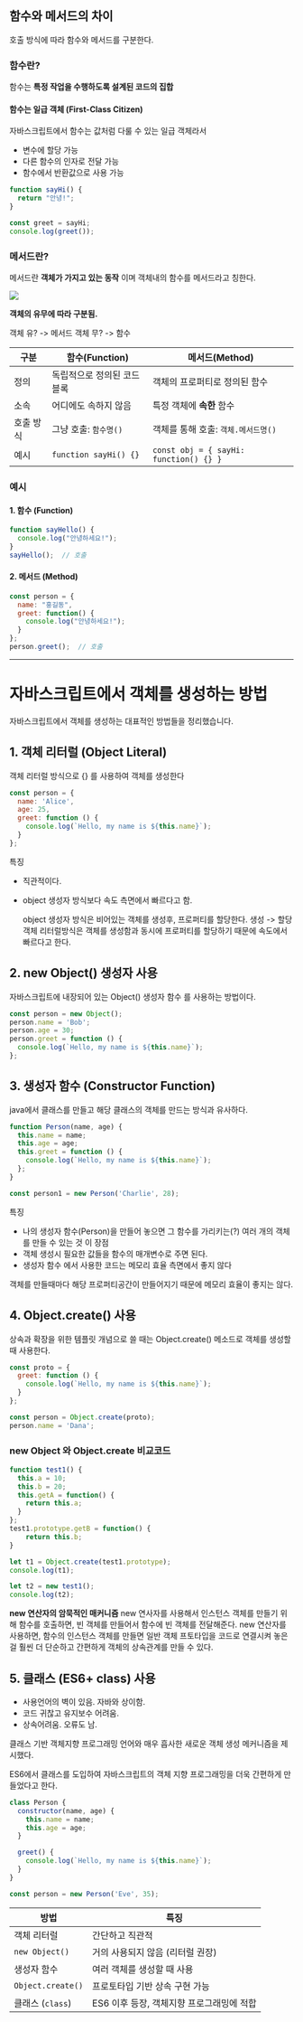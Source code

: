 ## 함수와 메서드의 차이 
호출 방식에 따라 함수와 메서드를 구분한다. 

### 함수란?
함수는 **특정 작업을 수행하도록 설계된 코드의 집합**

#### 함수는 일급 객체 (First-Class Citizen)

자바스크립트에서 함수는 값처럼 다룰 수 있는 일급 객체라서
-  변수에 할당 가능
-  다른 함수의 인자로 전달 가능
-  함수에서 반환값으로 사용 가능

```javascript
function sayHi() {
  return "안녕!";
}

const greet = sayHi;
console.log(greet()); 
```

### 메서드란? 
메서드란 **객체가 가지고 있는 동작** 이며 객체내의 함수를 메서드라고 칭한다.


![](../JAVASCRIPT/images/30_함수와메서드차이.png)

**객체의 유무에 따라 구분됨.**

객체 유? -> 메서드 
객체 무? -> 함수

| 구분     | 함수(Function)                            | 메서드(Method)                                 |
|----------|--------------------------------------------|------------------------------------------------|
| 정의     | 독립적으로 정의된 코드 블록                | 객체의 프로퍼티로 정의된 함수                 |
| 소속     | 어디에도 속하지 않음                       | 특정 객체에 **속한** 함수                     |
| 호출 방식| 그냥 호출: `함수명()`                     | 객체를 통해 호출: `객체.메서드명()`           |
| 예시     | `function sayHi() {}`                      | `const obj = { sayHi: function() {} }`       |

### 예시

#### 1. 함수 (Function)
```javascript
function sayHello() {
  console.log("안녕하세요!");
}
sayHello();  // 호출
```

#### 2. 메서드 (Method)
```javascript
const person = {
  name: "홍길동",
  greet: function() {
    console.log("안녕하세요!");
  }
};
person.greet();  // 호출
```

---

# 자바스크립트에서 객체를 생성하는 방법


자바스크립트에서 객체를 생성하는 대표적인 방법들을 정리했습니다.


## 1. 객체 리터럴 (Object Literal)
객체 리터럴 방식으로 {} 를 사용하여 객체를 생성한다

```javascript
const person = {
  name: 'Alice',
  age: 25,
  greet: function () {
    console.log(`Hello, my name is ${this.name}`);
  }
};
```
특징
- 직관적이다. 
- object 생성자 방식보다 속도 측면에서 빠르다고 함.

    object 생성자 방식은 비어있는 객체를 생성후, 프로퍼티를 할당한다. 생성 -> 할당
    객체 리터럴방식은 객체를 생성함과 동시에 프로퍼티를 할당하기 때문에 속도에서 빠르다고 한다.
 

## 2. new Object() 생성자 사용
자바스크립트에 내장되어 있는 Object() 생성자 함수 를 사용하는 방법이다.

```javascript
const person = new Object();
person.name = 'Bob';
person.age = 30;
person.greet = function () {
  console.log(`Hello, my name is ${this.name}`);
};
```


## 3. 생성자 함수 (Constructor Function)
java에서 클래스를 만들고 해당 클래스의 객체를 만드는 방식과 유사하다.

```javascript
function Person(name, age) {
  this.name = name;
  this.age = age;
  this.greet = function () {
    console.log(`Hello, my name is ${this.name}`);
  };
}

const person1 = new Person('Charlie', 28);
```

특징
- 나의 생성자 함수(Person)을 만들어 놓으면 그 함수를 가리키는(?) 여러 개의 객체를 만들 수 있는 것 이 장점
- 객체 생성시 필요한 값들을 함수의 매개변수로 주면 된다.
- 생성자 함수 에서 사용한 코드는 메모리 효율 측면에서 좋지 않다

객체를 만들때마다 해당 프로퍼티공간이 만들어지기 때문에 메모리 효율이 좋지는 않다.

## 4. Object.create() 사용

상속과 확장을 위한 템플릿 개념으로 쓸 때는 Object.create() 메소드로 객체를 생성할때 사용한다.

```javascript
const proto = {
  greet: function () {
    console.log(`Hello, my name is ${this.name}`);
  }
};

const person = Object.create(proto);
person.name = 'Dana';
```

### new Object 와 Object.create 비교코드
```javascript
function test1() { 
  this.a = 10;
  this.b = 20;
  this.getA = function() {
    return this.a;
  }
};
test1.prototype.getB = function() { 
	return this.b; 
}

let t1 = Object.create(test1.prototype);
console.log(t1);

let t2 = new test1();
console.log(t2);
```
**new 연산자의 암묵적인 매커니즘**
new 연사자를 사용해서 인스턴스 객체를 만들기 위해 함수를 호출하면, 빈 객체를 만들어서 함수에 빈 객체를 전달해준다.
new 연산자를 사용하면, 함수의 인스턴스 객체를 만들면 일반 객체 프토타입을 코드로 연결시켜 놓은 걸 훨씬 더 단순하고 간편하게 객체의 상속관계를 만들 수 있다.

## 5. 클래스 (ES6+ class) 사용
- 사용언어의 벽이 있음. 자바와 상이함.
- 코드 귀찮고 유지보수 어려움.
- 상속어려움. 오류도 남.

 클래스 기반 객체지향 프로그래밍 언어와 매우 흡사한 새로운 객체 생성 메커니즘을 제시했다.

 ES6에서 클래스를 도입하여 자바스크립트의 객체 지향 프로그래밍을 더욱 간편하게 만들었다고 한다. 
 
```javascript
class Person {
  constructor(name, age) {
    this.name = name;
    this.age = age;
  }

  greet() {
    console.log(`Hello, my name is ${this.name}`);
  }
}

const person = new Person('Eve', 35);
```


| 방법                | 특징                                 |
|---------------------|--------------------------------------|
| 객체 리터럴         | 간단하고 직관적                       |
| `new Object()`      | 거의 사용되지 않음 (리터럴 권장)     |
| 생성자 함수         | 여러 객체를 생성할 때 사용            |
| `Object.create()`   | 프로토타입 기반 상속 구현 가능        |
| 클래스 (`class`)    | ES6 이후 등장, 객체지향 프로그래밍에 적합 |